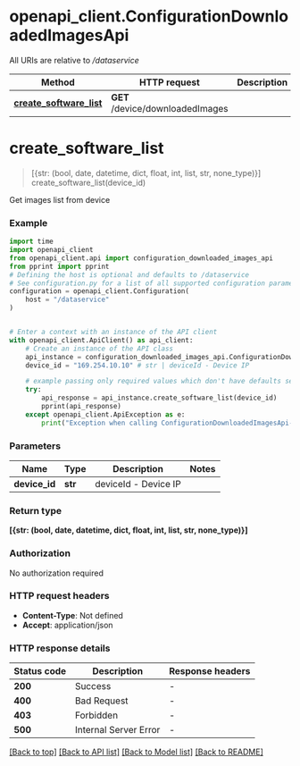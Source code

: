 # openapi_client.ConfigurationDownloadedImagesApi

All URIs are relative to */dataservice*

Method | HTTP request | Description
------------- | ------------- | -------------
[**create_software_list**](ConfigurationDownloadedImagesApi.md#create_software_list) | **GET** /device/downloadedImages | 


# **create_software_list**
> [{str: (bool, date, datetime, dict, float, int, list, str, none_type)}] create_software_list(device_id)



Get images list from device

### Example


```python
import time
import openapi_client
from openapi_client.api import configuration_downloaded_images_api
from pprint import pprint
# Defining the host is optional and defaults to /dataservice
# See configuration.py for a list of all supported configuration parameters.
configuration = openapi_client.Configuration(
    host = "/dataservice"
)


# Enter a context with an instance of the API client
with openapi_client.ApiClient() as api_client:
    # Create an instance of the API class
    api_instance = configuration_downloaded_images_api.ConfigurationDownloadedImagesApi(api_client)
    device_id = "169.254.10.10" # str | deviceId - Device IP

    # example passing only required values which don't have defaults set
    try:
        api_response = api_instance.create_software_list(device_id)
        pprint(api_response)
    except openapi_client.ApiException as e:
        print("Exception when calling ConfigurationDownloadedImagesApi->create_software_list: %s\n" % e)
```


### Parameters

Name | Type | Description  | Notes
------------- | ------------- | ------------- | -------------
 **device_id** | **str**| deviceId - Device IP |

### Return type

**[{str: (bool, date, datetime, dict, float, int, list, str, none_type)}]**

### Authorization

No authorization required

### HTTP request headers

 - **Content-Type**: Not defined
 - **Accept**: application/json


### HTTP response details

| Status code | Description | Response headers |
|-------------|-------------|------------------|
**200** | Success |  -  |
**400** | Bad Request |  -  |
**403** | Forbidden |  -  |
**500** | Internal Server Error |  -  |

[[Back to top]](#) [[Back to API list]](../README.md#documentation-for-api-endpoints) [[Back to Model list]](../README.md#documentation-for-models) [[Back to README]](../README.md)

